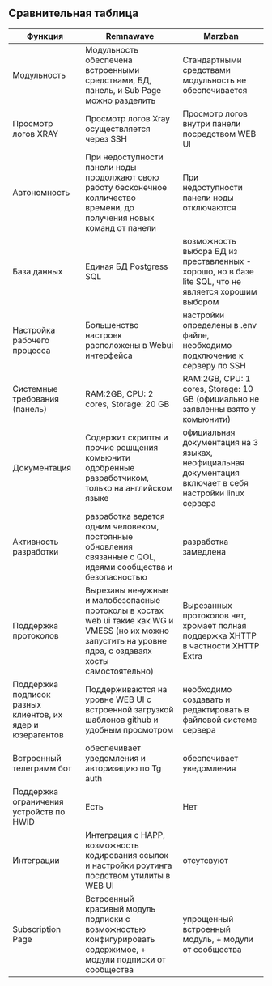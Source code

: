## Сравнительная таблица

| Функция            | Remnawave       | Marzban         |
|--------------------|-----------------|-----------------|
| Модульность        | Модульность обеспечена встроенными средствами, БД, панель, и Sub Page можно разделить  | Стандартными средствами модульность не обеспечивается |
| Просмотр логов XRAY | Просмотр логов Xray осуществляется через SSH | Просмотр логов внутри панели посредством WEB UI |
| Автономность | При недоступности панели ноды продолжают свою работу бесконечное колличество времени, до получения новых команд от панели | При недоступности панели ноды отключаются |                 
|База данных | Единая БД Postgress SQL | возможность выбора БД из преставленных - хорошо, но в базе lite SQL, что не является хорошим выбором |                 
| Настройка рабочего процесса  | Большенство настроек расположены в Webui интерфейса | настройки определены в .env файле, необходимо подключение к серверу по SSH |                 
| Системные требования (панель)  | RAM:2GB, CPU: 2 cores, Storage: 20 GB | RAM:2GB, CPU: 1 cores, Storage: 10 GB (официально не заявленны взято у комьюнити)|                 
| Документация  | Содержит скрипты и прочие решщения комьюнити одобренные разработчиком, только на английском языке | официальная документация на 3 языках, неофициальная документация включает в себя настройки linux сервера|                 
| Активность разработки | разработка ведется одним человеком, постоянные обновления связанные с QOL, идеями сообщества и безопасностью | разработка замедлена |                 
| Поддержка протоколов | Вырезаны ненужные и малобезопасные протоколы в хостах web ui такие как WG и VMESS (но их можно запустить на уровне ядра, с оздаваях хосты самостоятельно) | Вырезанных протоколов нет, хромает полная поддержка XHTTP в частности XHTTP Extra |
|Поддержка подписок разных клиентов, их ядер и юзерагентов | Поддерживаются на уровне WEB UI с встроенной загрузкой шаблонов github и удобным просмотром | необходимо создавать и редактировать в файловой системе сервера |
|Встроенный телеграмм бот| обеспечивает уведомления и авторизацию по Tg auth | обеспечивает уведомления |
|Поддержка ограничения устройств по HWID|Есть|Нет|
|Интеграции | Интеграция с HAPP, возможность кодирования ссылок и настройки роутинга посдством утилиты в WEB UI | отсутсвуют |
|Subscription Page| Встроенный красивый модуль подписки с возможностью конфигурировать содержимое, + модули подписки от сообщества | упрощенный встроенный модуль, + модули от сообщества |


